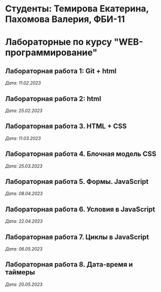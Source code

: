 # Студенты: Темирова Екатерина, Пахомова Валерия, ФБИ-11

# Лабораторные по курсу "WEB-программирование"

## Лабораторная работа 1: Git + html

*Дата: 11.02.2023*

## Лабораторная работа 2: html

*Дата: 25.02.2023*

## Лабораторная работа 3. HTML + CSS

*Дата: 11.03.2023*

## Лабораторная работа 4. Блочная модель CSS

*Дата: 25.03.2023*

## Лабораторная работа 5. Формы. JavaScript

*Дата: 08.04.2023*

## Лабораторная работа 6. Условия в JavaScript

*Дата: 22.04.2023*

## Лабораторная работа 7. Циклы в JavaScript

*Дата: 06.05.2023*

## Лабораторная работа 8. Дата-время и таймеры

*Дата: 20.05.2023*


